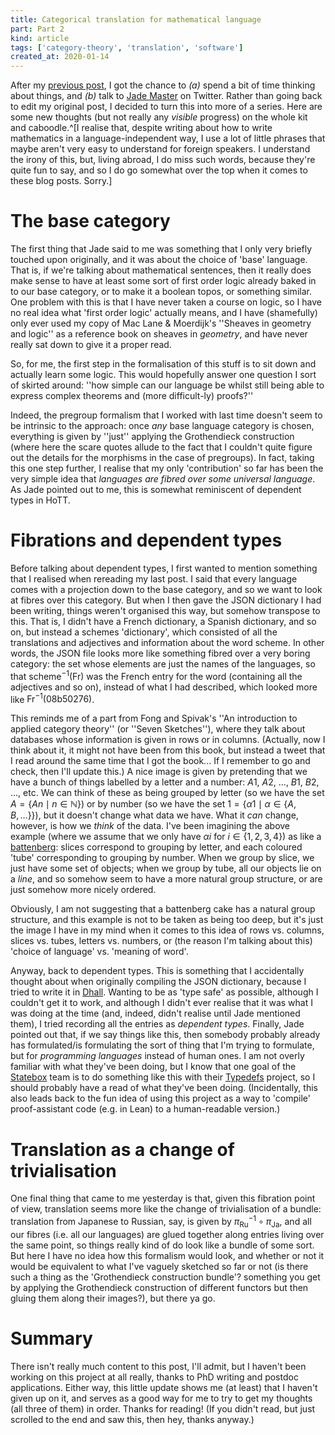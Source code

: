 ```yaml
---
title: Categorical translation for mathematical language
part: Part 2
kind: article
tags: ['category-theory', 'translation', 'software']
created_at: 2020-01-14
---
```


After my [previous post](https://thosgood.com/blog/2019/11/07/categorical-translation-part-1.html), I got the chance to _(a)_ spend a bit of time thinking about things, and _(b)_ talk to [Jade Master](https://sites.google.com/view/jadeedenstarmaster/home) on Twitter.
Rather than going back to edit my original post, I decided to turn this into more of a series.
Here are some new thoughts (but not really any _visible_ progress) on the whole kit and caboodle.^[I realise that, despite writing about how to write mathematics in a language-independent way, I use a lot of little phrases that maybe aren't very easy to understand for foreign speakers. I understand the irony of this, but, living abroad, I do miss such words, because they're quite fun to say, and so I do go somewhat over the top when it comes to these blog posts. Sorry.]

<!-- more -->

# The base category

The first thing that Jade said to me was something that I only very briefly touched upon originally, and it was about the choice of 'base' language.
That is, if we're talking about mathematical sentences, then it really does make sense to have at least some sort of first order logic already baked in to our base category, or to make it a boolean topos, or something similar.
One problem with this is that I have never taken a course on logic, so I have no real idea what 'first order logic' actually means, and I have (shamefully) only ever used my copy of Mac Lane & Moerdijk's ''Sheaves in geometry and logic'' as a reference book on sheaves in _geometry_, and have never really sat down to give it a proper read.

So, for me, the first step in the formalisation of this stuff is to sit down and actually learn some logic.
This would hopefully answer one question I sort of skirted around: ''how simple can our language be whilst still being able to express complex theorems and (more difficult-ly) proofs?''

Indeed, the pregroup formalism that I worked with last time doesn't seem to be intrinsic to the approach: once _any_ base language category is chosen, everything is given by ''just'' applying the Grothendieck construction (where here the scare quotes allude to the fact that I couldn't quite figure out the details for the morphisms in the case of pregroups).
In fact, taking this one step further, I realise that my only 'contribution' so far has been the very simple idea that _languages are fibred over some universal language_.
As Jade pointed out to me, this is somewhat reminiscent of dependent types in HoTT.

# Fibrations and dependent types

Before talking about dependent types, I first wanted to mention something that I realised when rereading my last post.
I said that every language comes with a projection down to the base category, and so we want to look at fibres over this category.
But when I then gave the JSON dictionary I had been writing, things weren't organised this way, but somehow transpose to this.
That is, I didn't have a French dictionary, a Spanish dictionary, and so on, but instead a $\mathrm{schemes}$ 'dictionary', which consisted of all the translations and adjectives and information about the word $\mathrm{scheme}$.
In other words, the JSON file looks more like something fibred over a very boring category: the set whose elements are just the names of the languages, so that $\mathrm{scheme}^{-1}(\mathsf{Fr})$ was the French entry for the word (containing all the adjectives and so on), instead of what I had described, which looked more like $\mathsf{Fr}^{-1}(\mathrm{08b50276})$.

This reminds me of a part from Fong and Spivak's ''An introduction to applied category theory'' (or ''Seven Sketches''), where they talk about databases whose information is given in rows or in columns.
(Actually, now I think about it, it might not have been from this book, but instead a tweet that I read around the same time that I got the book... If I remember to go and check, then I'll update this.)
A nice image is given by pretending that we have a bunch of things labelled by a letter and a number: $A1$, $A2$, ..., $B1$, $B2$, ..., etc.
We can think of these as being grouped by letter (so we have the set $A=\{An\mid n\in\mathbb{N}\}$) or by number (so we have the set $1=\{\alpha1\mid\alpha\in\{A,B,\ldots\}\}$), but it doesn't change what data we have.
What it _can_ change, however, is how we _think_ of the data.
I've been imagining the above example (where we assume that we only have $\alpha i$ for $i\in\{1,2,3,4\}$) as like a [battenberg](https://en.wikipedia.org/wiki/Battenberg_cake): slices correspond to grouping by letter, and each coloured 'tube' corresponding to grouping by number.
When we group by slice, we just have some set of objects; when we group by tube, all our objects lie on a _line_, and so somehow seem to have a more natural group structure, or are just somehow more nicely ordered.

Obviously, I am not suggesting that a battenberg cake has a natural group structure, and this example is not to be taken as being too deep, but it's just the image I have in my mind when it comes to this idea of rows vs. columns, slices vs. tubes, letters vs. numbers, or (the reason I'm talking about this) 'choice of language' vs. 'meaning of word'.

Anyway, back to dependent types.
This is something that I accidentally thought about when originally compiling the JSON dictionary, because I tried to write it in [Dhall](https://dhall-lang.org/).
Wanting to be as 'type safe' as possible, although I couldn't get it to work, and although I didn't ever realise that it was what I was doing at the time (and, indeed, didn't realise until Jade mentioned them), I tried recording all the entries as _dependent types_.
Finally, Jade pointed out that, if we say things like this, then somebody probably already has formulated/is formulating the sort of thing that I'm trying to formulate, but for _programming languages_ instead of human ones.
I am not overly familiar with what they've been doing, but I know that one goal of the [Statebox](https://statebox.org/) team is to do something like this with their [Typedefs](https://typedefs.com/) project, so I should probably have a read of what they've been doing.
(Incidentally, this also leads back to the fun idea of using this project as a way to 'compile' proof-assistant code (e.g. in Lean) to a human-readable version.)

# Translation as a change of trivialisation

One final thing that came to me yesterday is that, given this fibration point of view, translation seems more like the change of trivialisation of a bundle: translation from Japanese to Russian, say, is given by $\pi^{-1}_{\mathsf{Ru}}\circ\pi_{\mathsf{Ja}}$, and all our fibres (i.e. all our languages) are glued together along entries living over the same point, so things really kind of do look like a bundle of some sort.
But here I have no idea how this formalism would look, and whether or not it would be equivalent to what I've vaguely sketched so far or not (is there such a thing as the 'Grothendieck construction bundle'? something you get by applying the Grothendieck construction of different functors but then gluing them along their images?), but there ya go.

# Summary

There isn't really much content to this post, I'll admit, but I haven't been working on this project at all really, thanks to PhD writing and postdoc applications.
Either way, this little update shows me (at least) that I haven't given up on it, and serves as a good way for me to try to get my thoughts (all three of them) in order.
Thanks for reading!
(If you didn't read, but just scrolled to the end and saw this, then hey, thanks anyway.)
